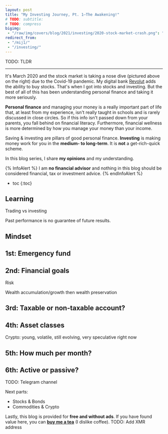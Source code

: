```yaml
---
layout: post
title: "My Investing Journey, Pt. 1—The Awakening!"
# TODO: subtitle: 
# TODO: compress
bigimg:
 - "/raw/img/covers/blog/2021/investing/2020-stock-market-crash.png": "TradingView"
redirect_from:
 - "/mij1/"
 - "/investing/"
---
```


TODO: TLDR

---

It's March 2020 and the stock market is taking a nose dive (pictured above on the right) due to the Covid-19 pandemic.
My digital bank [Revolut](https://revolut.com/referral/eusebi8t3!ASO) adds the ability to buy stocks.
That's when I got into stocks and investing.
But the best of all of this has been understanding personal finance and taking it more seriously.

**Personal finance** and managing your money is a really important part of life that, at least from my experience,
isn't really taught in schools and is rarely discussed in close circles.
So if this info isn't passed down from your parents, you fall behind on financial literacy.
Furthermore, financial wellness is more determined by how you manage your money than your income.

Saving & investing are pillars of good personal finance.
**Investing** is making money work for you in the **medium- to long-term**.
It is **not** a get-rich-quick scheme.

In this blog series, I share **my opinions** and my understanding.

{% InfoAlert %}
I am <strong>no financial advisor</strong> and nothing in this blog should be considered financial, tax or investment advice.
{% endInfoAlert %}



- toc
{:toc}

## Learning

Trading vs investing

Past performance is no guarantee of future results.

## Mindset

## 1st: Emergency fund

## 2nd: Financial goals

Risk

Wealth accumulation/growth then wealth preservation

## 3rd: Taxable or non-taxable account?

## 4th: Asset classes

Crypto: young, volatile, still evolving, very speculative right now

## 5th: How much per month?

## 6th: Active or passive?

TODO: Telegram channel

Next parts:

- Stocks & Bonds
- Commodities & Crypto

Lastly, this blog is provided for **free and without ads**.
If you have found value here, you can [**buy me a tea**](/donate)
(I dislike coffee).
TODO: Add XMR address
